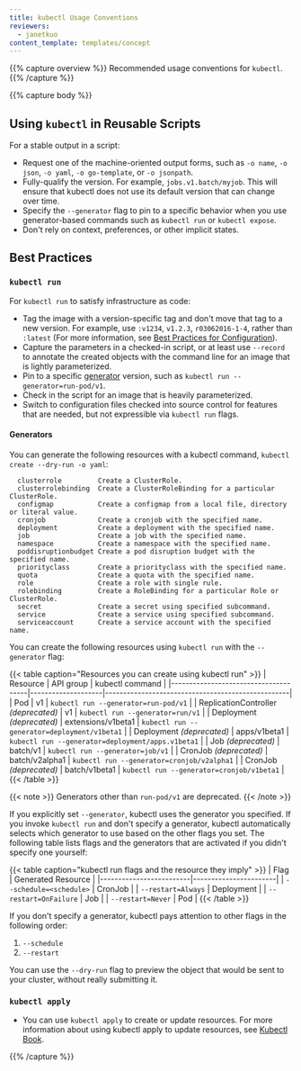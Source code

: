 ```yaml
---
title: kubectl Usage Conventions
reviewers:
  - janetkuo
content_template: templates/concept
---
```


{{% capture overview %}} Recommended usage conventions for `kubectl`.
{{% /capture %}}

{{% capture body %}}

## Using `kubectl` in Reusable Scripts

For a stable output in a script:

- Request one of the machine-oriented output forms, such as `-o name`,
  `-o json`, `-o yaml`, `-o go-template`, or `-o jsonpath`.
- Fully-qualify the version. For example, `jobs.v1.batch/myjob`. This will
  ensure that kubectl does not use its default version that can change over
  time.
- Specify the `--generator` flag to pin to a specific behavior when you use
  generator-based commands such as `kubectl run` or `kubectl expose`.
- Don't rely on context, preferences, or other implicit states.

## Best Practices

### `kubectl run`

For `kubectl run` to satisfy infrastructure as code:

- Tag the image with a version-specific tag and don't move that tag to a new
  version. For example, use `:v1234`, `v1.2.3`, `r03062016-1-4`, rather than
  `:latest` (For more information, see
  [Best Practices for Configuration](/docs/concepts/configuration/overview/#container-images)).
- Capture the parameters in a checked-in script, or at least use `--record` to
  annotate the created objects with the command line for an image that is
  lightly parameterized.
- Pin to a specific [generator](#generators) version, such as
  `kubectl run --generator=run-pod/v1`.
- Check in the script for an image that is heavily parameterized.
- Switch to configuration files checked into source control for features that
  are needed, but not expressible via `kubectl run` flags.

#### Generators

You can generate the following resources with a kubectl command,
`kubectl create --dry-run -o yaml`:

```
  clusterrole         Create a ClusterRole.
  clusterrolebinding  Create a ClusterRoleBinding for a particular ClusterRole.
  configmap           Create a configmap from a local file, directory or literal value.
  cronjob             Create a cronjob with the specified name.
  deployment          Create a deployment with the specified name.
  job                 Create a job with the specified name.
  namespace           Create a namespace with the specified name.
  poddisruptionbudget Create a pod disruption budget with the specified name.
  priorityclass       Create a priorityclass with the specified name.
  quota               Create a quota with the specified name.
  role                Create a role with single rule.
  rolebinding         Create a RoleBinding for a particular Role or ClusterRole.
  secret              Create a secret using specified subcommand.
  service             Create a service using specified subcommand.
  serviceaccount      Create a service account with the specified name.
```

You can create the following resources using `kubectl run` with the
`--generator` flag:

{{< table caption="Resources you can create using kubectl run" >}} | Resource |
API group | kubectl command |
|--------------------------------------|--------------------|---------------------------------------------------|
| Pod | v1 | `kubectl run --generator=run-pod/v1` | | ReplicationController
_(deprecated)_ | v1 | `kubectl run --generator=run/v1` | | Deployment
_(deprecated)_ | extensions/v1beta1 |
`kubectl run --generator=deployment/v1beta1` | | Deployment _(deprecated)_ |
apps/v1beta1 | `kubectl run --generator=deployment/apps.v1beta1` | | Job
_(deprecated)_ | batch/v1 | `kubectl run --generator=job/v1` | | CronJob
_(deprecated)_ | batch/v2alpha1 | `kubectl run --generator=cronjob/v2alpha1` | |
CronJob _(deprecated)_ | batch/v1beta1 |
`kubectl run --generator=cronjob/v1beta1` | {{< /table >}}

{{< note >}} Generators other than `run-pod/v1` are deprecated. {{< /note >}}

If you explicitly set `--generator`, kubectl uses the generator you specified.
If you invoke `kubectl run` and don't specify a generator, kubectl automatically
selects which generator to use based on the other flags you set. The following
table lists flags and the generators that are activated if you didn't specify
one yourself:

{{< table caption="kubectl run flags and the resource they imply" >}} | Flag |
Generated Resource | |-------------------------|-----------------------| |
`--schedule=<schedule>` | CronJob | | `--restart=Always` | Deployment | |
`--restart=OnFailure` | Job | | `--restart=Never` | Pod | {{< /table >}}

If you don't specify a generator, kubectl pays attention to other flags in the
following order:

1. `--schedule`
1. `--restart`

You can use the `--dry-run` flag to preview the object that would be sent to
your cluster, without really submitting it.

### `kubectl apply`

- You can use `kubectl apply` to create or update resources. For more
  information about using kubectl apply to update resources, see
  [Kubectl Book](https://kubectl.docs.kubernetes.io).

{{% /capture %}}
